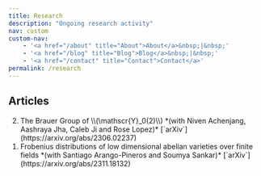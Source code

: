 ```yaml
---
title: Research
description: "Ongoing research activity"
nav: custom
custom-nav: 
    - '<a href="/about" title="About">About</a>&nbsp;|&nbsp;'
    - '<a href="/blog" title="Blog">Blog</a>&nbsp;|&nbsp;'
    - '<a href="/contact" title="Contact">Contact</a>'
permalink: /research
---
```


## Articles
<ol reversed>
<li> The Brauer Group of \\(\mathscr{Y}_0(2)\\) *(with Niven Achenjang, Aashraya Jha, Caleb Ji and Rose Lopez)* [`arXiv`](https://arxiv.org/abs/2306.02237) </li>
<li> Frobenius distributions of low dimensional abelian varieties over finite fields *(with Santiago Arango-Pineros and Soumya Sankar)* [`arXiv`](https://arxiv.org/abs/2311.18132)</li>
</ol>

<script
  src="https://cdn.mathjax.org/mathjax/latest/MathJax.js?config=TeX-AMS-MML_HTMLorMML"
  type="text/javascript">
</script>
